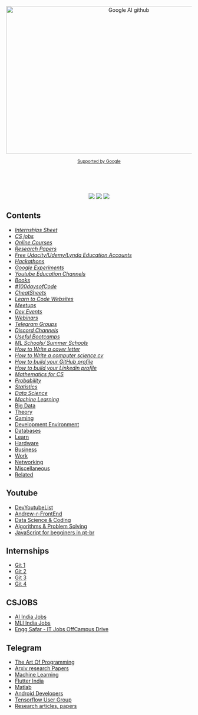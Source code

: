 <div align="center">
	<img width="650" height="400" src="share.png" alt="Google AI github">
		<p>
			<sup>
				<a href="https://github.com/sponsors/sindresorhus">Supported by Google</a>
			</sup>
		</p>
		<br>
		<br>
	<br>
</div>
<p align="center">
 <img src="https://img.shields.io/badge/License-MIT-blue.svg">
  <a href="#contributors"><img src="https://img.shields.io/badge/all_contributors-3-orange.svg?style=flat-square"></a>
  <a href="#issues"><img src="https://img.shields.io/badge/contributions-welcome-brightgreen.svg?style=flat"></a>
</p>


## Contents

- [*Internships Sheet*](#internships)
- [*CS jobs*](#csjobs)
- [*Online Courses*](#online-courses)
- [*Research Papers*](#front-end-development)
- [*Free Udacity/Udemy/Lynda Education Accounts*](#back-end-development)
- [*Hackathons*](#computer-science)
- [*Google Experiments*](#computer-science)
- [*Youtube Education Channels*](#youtube)
- [*Books*](#books)
- [*#100daysofCode*](#100DaysofCode)
- [*CheatSheets*](#cheatsheets)
- [*Learn to Code Websites*](#)
- [*Meetups*](#computer-science)
- [*Dev Events*](#computer-science)
- [*Webinars*](#computer-science)
- [*Telegram Groups*](#computer-science)
- [*Discord Channels*](#computer-science)
- [*Useful Bootcamps*](#computer-science)
- [*ML Schools/ Summer Schools*](#computer-science)
- [*How to Write a cover letter*](#computer-science)
- [*How to Write a computer science cv*](#computer-science)
- [*How to build your GitHub profile*](#computer-science)
- [*How to build your Linkedin profile*](#computer-science)
- [*Mathematics for CS*](#computer-science)
- [*Probability*](#computer-science)
- [*Statistics*](#computer-science)
- [*Data Science*](#computer-science)
- [*Machine Learning*](#computer-science)
- [Big Data](#big-data)
- [Theory](#theory)
- [Gaming](#gaming)
- [Development Environment](#development-environment)
- [Databases](#databases)
- [Learn](#learn)
- [Hardware](#hardware)
- [Business](#business)
- [Work](#work)
- [Networking](#networking)
- [Miscellaneous](#miscellaneous)
- [Related](#related)

## Youtube

- [DevYoutubeList](https://github.com/ErikCH/DevYouTubeList)
- [Andrew-r-FrontEnd](https://github.com/andrew--r/channels)
- [Data Science & Coding](https://github.com/kunalmanik/Awesome-Youtube-Channels)
- [Algorithms & Problem Solving](https://www.youtube.com/channel/UC1fLEeYICmo3O9cUsqIi7HA)
- [JavaScript for begginers in pt-br](https://www.youtube.com/watch?v=ipHuSfOYhwA&list=PLInBAd9OZCzxl38aAYdyoMHVg0xCgxrRx)


## Internships
- [Git 1](https://github.com/Zackhardtoname/internships)
- [Git 2](https://github.com/gcreddy42/hiring2020)
- [Git 3](https://github.com/elaine-zheng/summer2020internships)
- [Git 4](https://github.com/himahuja/Research-Internships-for-Undergraduates)

## CSJOBS
 - [AI India Jobs](https://t.me/AiIndiaJobs)
 - [MLI India Jobs](https://t.me/mljobsindia)
 - [Engg Safar - IT Jobs OffCampus Drive](https://t.me/enggsafar)
 
## Telegram
 - [The Art Of Programming](https://t.me/theprogrammingartgroup)
 - [Arxiv research Papers](https://t.me/ai_python_arxiv)
 - [Machine Learning](https://t.me/machinelearningg)
 - [Flutter India](https://t.me/Flutterindia)
 - [Matlab](https://t.me/matlabirawen)
 - [Android Developers](https://t.me/keralaandroiddeveloper)
 - [Tensorflow User Group](https://t.me/tfugmumbai)
 - [Research articles, papers](https://t.me/ArtificialIntelligenceArticles)
 
 

 

